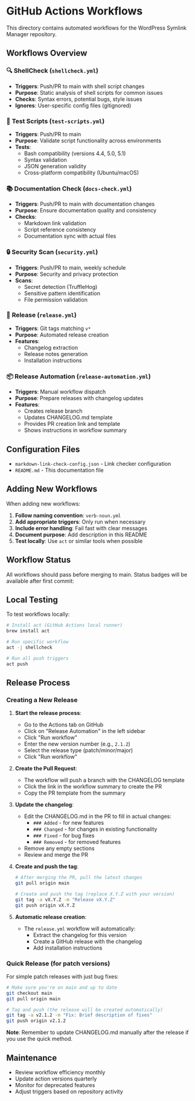 # GitHub Actions Workflows

This directory contains automated workflows for the WordPress Symlink Manager repository.

## Workflows Overview

### 🔍 **ShellCheck** (`shellcheck.yml`)
- **Triggers**: Push/PR to main with shell script changes
- **Purpose**: Static analysis of shell scripts for common issues
- **Checks**: Syntax errors, potential bugs, style issues
- **Ignores**: User-specific config files (gitignored)

### 🧪 **Test Scripts** (`test-scripts.yml`)
- **Triggers**: Push/PR to main
- **Purpose**: Validate script functionality across environments
- **Tests**:
  - Bash compatibility (versions 4.4, 5.0, 5.1)
  - Syntax validation
  - JSON generation validity
  - Cross-platform compatibility (Ubuntu/macOS)

### 📚 **Documentation Check** (`docs-check.yml`)
- **Triggers**: Push/PR to main with documentation changes
- **Purpose**: Ensure documentation quality and consistency
- **Checks**:
  - Markdown link validation
  - Script reference consistency
  - Documentation sync with actual files

### 🔒 **Security Scan** (`security.yml`)
- **Triggers**: Push/PR to main, weekly schedule
- **Purpose**: Security and privacy protection
- **Scans**:
  - Secret detection (TruffleHog)
  - Sensitive pattern identification
  - File permission validation

### 🚀 **Release** (`release.yml`)
- **Triggers**: Git tags matching `v*`
- **Purpose**: Automated release creation
- **Features**:
  - Changelog extraction
  - Release notes generation
  - Installation instructions

### 📦 **Release Automation** (`release-automation.yml`)
- **Triggers**: Manual workflow dispatch
- **Purpose**: Prepare releases with changelog updates
- **Features**:
  - Creates release branch
  - Updates CHANGELOG.md template
  - Provides PR creation link and template
  - Shows instructions in workflow summary

## Configuration Files

- `markdown-link-check-config.json` - Link checker configuration
- `README.md` - This documentation file

## Adding New Workflows

When adding new workflows:

1. **Follow naming convention**: `verb-noun.yml`
2. **Add appropriate triggers**: Only run when necessary
3. **Include error handling**: Fail fast with clear messages
4. **Document purpose**: Add description in this README
5. **Test locally**: Use `act` or similar tools when possible

## Workflow Status

All workflows should pass before merging to main. Status badges will be available after first commit:

<!-- 
Status badges (uncomment after workflows are committed and run):
- [![ShellCheck](../../actions/workflows/shellcheck.yml/badge.svg)](../../actions/workflows/shellcheck.yml)
- [![Test Scripts](../../actions/workflows/test-scripts.yml/badge.svg)](../../actions/workflows/test-scripts.yml)
- [![Documentation Check](../../actions/workflows/docs-check.yml/badge.svg)](../../actions/workflows/docs-check.yml)
- [![Security Scan](../../actions/workflows/security.yml/badge.svg)](../../actions/workflows/security.yml)
-->

## Local Testing

To test workflows locally:

```bash
# Install act (GitHub Actions local runner)
brew install act

# Run specific workflow
act -j shellcheck

# Run all push triggers
act push
```

## Release Process

### Creating a New Release

1. **Start the release process**:
   - Go to the Actions tab on GitHub
   - Click on "Release Automation" in the left sidebar
   - Click "Run workflow"
   - Enter the new version number (e.g., `2.1.2`)
   - Select the release type (patch/minor/major)
   - Click "Run workflow"

2. **Create the Pull Request**:
   - The workflow will push a branch with the CHANGELOG template
   - Click the link in the workflow summary to create the PR
   - Copy the PR template from the summary
   
3. **Update the changelog**:
   - Edit the CHANGELOG.md in the PR to fill in actual changes:
     - `### Added` - for new features
     - `### Changed` - for changes in existing functionality
     - `### Fixed` - for bug fixes
     - `### Removed` - for removed features
   - Remove any empty sections
   - Review and merge the PR

4. **Create and push the tag**:
   ```bash
   # After merging the PR, pull the latest changes
   git pull origin main
   
   # Create and push the tag (replace X.Y.Z with your version)
   git tag -a vX.Y.Z -m "Release vX.Y.Z"
   git push origin vX.Y.Z
   ```

5. **Automatic release creation**:
   - The `release.yml` workflow will automatically:
     - Extract the changelog for this version
     - Create a GitHub release with the changelog
     - Add installation instructions

### Quick Release (for patch versions)

For simple patch releases with just bug fixes:

```bash
# Make sure you're on main and up to date
git checkout main
git pull origin main

# Tag and push (the release will be created automatically)
git tag -a v2.1.2 -m "Fix: Brief description of fixes"
git push origin v2.1.2
```

**Note**: Remember to update CHANGELOG.md manually after the release if you use the quick method.

## Maintenance

- Review workflow efficiency monthly
- Update action versions quarterly
- Monitor for deprecated features
- Adjust triggers based on repository activity